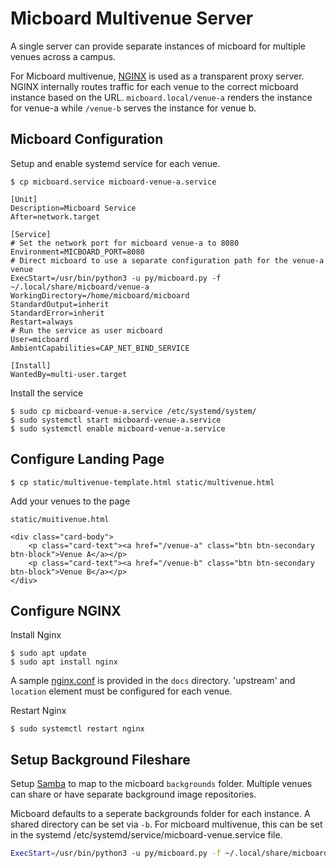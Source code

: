 # Micboard Multivenue Server
A single server can provide separate instances of micboard for multiple venues across a campus.

For Micboard multivenue, [NGINX](https://www.nginx.com) is used as a transparent proxy server.  NGINX internally routes traffic for each venue to the correct micboard instance based on the URL.  `micboard.local/venue-a` renders the instance for venue-a while `/venue-b` serves the instance for venue b.

## Micboard Configuration
Setup and enable systemd service for each venue.


`$ cp micboard.service micboard-venue-a.service`

```
[Unit]
Description=Micboard Service
After=network.target

[Service]
# Set the network port for micboard venue-a to 8080
Environment=MICBOARD_PORT=8080
# Direct micboard to use a separate configuration path for the venue-a venue
ExecStart=/usr/bin/python3 -u py/micboard.py -f ~/.local/share/micboard/venue-a
WorkingDirectory=/home/micboard/micboard
StandardOutput=inherit
StandardError=inherit
Restart=always
# Run the service as user micboard
User=micboard
AmbientCapabilities=CAP_NET_BIND_SERVICE

[Install]
WantedBy=multi-user.target
```

Install the service
```
$ sudo cp micboard-venue-a.service /etc/systemd/system/
$ sudo systemctl start micboard-venue-a.service
$ sudo systemctl enable micboard-venue-a.service
```

## Configure Landing Page
```
$ cp static/multivenue-template.html static/multivenue.html
```

Add your venues to the page

`static/muitivenue.html`
```
<div class="card-body">
    <p class="card-text"><a href="/venue-a" class="btn btn-secondary btn-block">Venue A</a></p>
    <p class="card-text"><a href="/venue-b" class="btn btn-secondary btn-block">Venue B</a></p>
</div>
```

## Configure NGINX
Install Nginx
```
$ sudo apt update
$ sudo apt install nginx
```

A sample [nginx.conf](nginx-sample.conf) is provided in the `docs` directory.  'upstream' and `location` element must be configured for each venue.


Restart Nginx
```
$ sudo systemctl restart nginx
```

## Setup Background Fileshare
Setup [Samba](fileshare.md) to map to the micboard `backgrounds` folder.  Multiple venues can share or have separate background image repositories.

Micboard defaults to a seperate backgrounds folder for each instance.  A shared directory can be set via `-b`.  For micboard multivenue, this can be set in the systemd /etc/systemd/service/micboard-venue.service file.

```bash
ExecStart=/usr/bin/python3 -u py/micboard.py -f ~/.local/share/micboard/venue-a -b ~/.local/share/micboard/backgrounds
```
